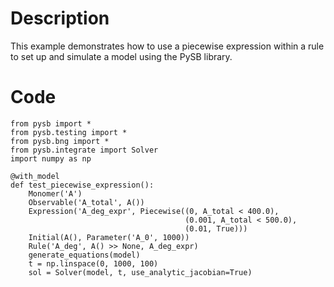 # Description
This example demonstrates how to use a piecewise expression within a rule to set up and simulate a model using the PySB library.

# Code
```
from pysb import *
from pysb.testing import *
from pysb.bng import *
from pysb.integrate import Solver
import numpy as np

@with_model
def test_piecewise_expression():
    Monomer('A')
    Observable('A_total', A())
    Expression('A_deg_expr', Piecewise((0, A_total < 400.0),
                                       (0.001, A_total < 500.0),
                                       (0.01, True)))
    Initial(A(), Parameter('A_0', 1000))
    Rule('A_deg', A() >> None, A_deg_expr)
    generate_equations(model)
    t = np.linspace(0, 1000, 100)
    sol = Solver(model, t, use_analytic_jacobian=True)

```
